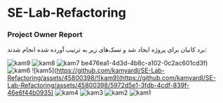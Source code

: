 # SE-Lab-Refactoring

### Project Owner Report

برد کانبان برای پروژه ایجاد شد و تسک‌های زیر به ترتیب آورده شده انجام شدند:

![kam9](https://github.com/kamyardl/SE-Lab-Refactoring/assets/45800398/d253a118-9c7e-44c6-83c4-f9c46c95c197)
![kam8](https://github.com/kamyardl/SE-Lab-Refactoring/assets/45800398/35195207-e756-4573-80a0-5d164f4ff87c)
![kam7](https://github.com/kamyardl/SE-Lab-Refactoring/assets/45800398/390293bc-730a-4988-af26-5f2dcbb2da74)
be476ea1-4d3d-4b8c-a102-0c2ac601cd3f)
![kam6](https://github.com/kamyardl/SE-Lab-Refactoring/assets/45800398/0db6b84a-2a63-4de4-b187-bc37fab73863)
![kam5](https://github.com/kamyardl/SE-Lab-Refactoring/assets/45800398/![kam9](https://github.com/kamyardl/SE-Lab-Refactoring/assets/45800398/5972d5e1-3fdb-4cdf-839f-46e6f44b0935)
![kam4](https://github.com/kamyardl/SE-Lab-Refactoring/assets/45800398/86cd2b56-12c1-4f51-8132-4b5ffc5d8ada)
![kam3](https://github.com/kamyardl/SE-Lab-Refactoring/assets/45800398/b630f68d-2643-46ae-9dc5-1c0d4d881679)
![kam2](https://github.com/kamyardl/SE-Lab-Refactoring/assets/45800398/cb099eaa-b92e-4358-9e04-3485dd88a5b4)
![kam1](https://github.com/kamyardl/SE-Lab-Refactoring/assets/45800398/aa00a87b-c701-45ea-9017-141662300792)
